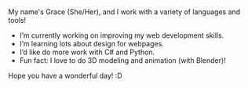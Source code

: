 ### 

<!--
**GraceKnutson/GraceKnutson** is a ✨ _special_ ✨ repository because its `README.md` (this file) appears on your GitHub profile.
-->

My name's Grace (She/Her), and I work with a variety of languages and tools!

-  I’m currently working on improving my web development skills.
-  I’m learning lots about design for webpages.
-  I’d like do more work with C# and Python.
-  Fun fact: I love to do 3D modeling and animation (with Blender)!

Hope you have a wonderful day! :D
